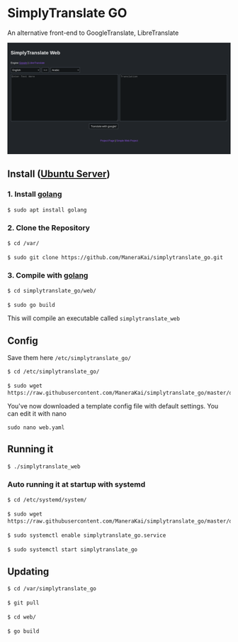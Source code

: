 # SimplyTranslate GO
An alternative front-end to GoogleTranslate, LibreTranslate

![screenshot1](./docs/screenshot1.png)

## Install ([Ubuntu Server](https://ubuntu.com/download/server))
### 1. Install [golang](https://golang.org/)
```
$ sudo apt install golang
```

### 2. Clone the Repository
```
$ cd /var/

$ sudo git clone https://github.com/ManeraKai/simplytranslate_go.git
```

### 3. Compile with [golang](https://golang.org/)
```
$ cd simplytranslate_go/web/

$ sudo go build
```
This will compile an executable called `simplytranslate_web`

## Config
Save them here `/etc/simplytranslate_go/`
```
$ cd /etc/simplytranslate_go/

$ sudo wget https://raw.githubusercontent.com/ManeraKai/simplytranslate_go/master/docs/web.yaml
```
You've now downloaded a template config file with default settings. You can edit it with nano
```
sudo nano web.yaml
```

## Running it
```
$ ./simplytranslate_web
```
### Auto running it at startup with systemd
```
$ cd /etc/systemd/system/

$ sudo wget https://raw.githubusercontent.com/ManeraKai/simplytranslate_go/master/docs/simplytranslate_go.service

$ sudo systemctl enable simplytranslate_go.service

$ sudo systemctl start simplytranslate_go
```

## Updating

```
$ cd /var/simplytranslate_go

$ git pull

$ cd web/

$ go build
```
